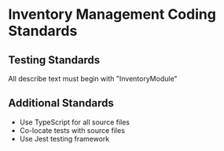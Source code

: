 # Inventory Management Coding Standards

## Testing Standards
All describe text must begin with "InventoryModule"

## Additional Standards
- Use TypeScript for all source files
- Co-locate tests with source files
- Use Jest testing framework